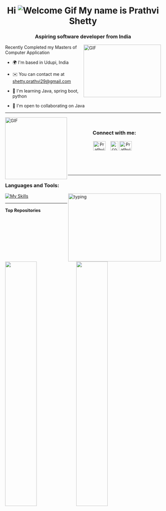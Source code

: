 <h1 align="center"><strong>Hi <img src="https://user-images.githubusercontent.com/18350557/176309783-0785949b-9127-417c-8b55-ab5a4333674e.gif" alt="Welcome Gif"> My name is Prathvi Shetty</strong></h1>

<h3 align="center">Aspiring software developer from India</h3>

<img alt="GIF" align="right" height="170" width="250" src="https://media.giphy.com/media/FQyQEYd0KlYQ/giphy.gif?cid=790b7611uypotb9db3orpqdta0uy99v7vhrw1q8hfqhjn5wq&ep=v1_gifs_search&rid=giphy.gif&ct=g">

<p align="left">Recently Completed my Masters of Computer Application</p>

* 🌍  I'm based in Udupi, India

* ✉️  You can contact me at [shetty.prathvi29@gmail.com](mailto:shetty.prathvi29@gmail.com)
  
* 🧠  I'm learning Java, spring boot, python
  
* 🤝  I'm open to collaborating on Java

<hr />

<img alt="GIF" height="200" align="left" src="https://c.tenor.com/XrQe1tqGe6MAAAAC/hx-h-hunter-x-hunter.gif">

<div align="center">
  <br />
  <h3>Connect with me:</h3>
  <p>
    <a href="https://www.linkedin.com/in/prathvi-shetty29/" target="blank"><img align="center" src="https://upload.wikimedia.org/wikipedia/commons/8/81/LinkedIn_icon.svg" alt="Prathvi_29" height="30" width="40" /></a>&nbsp;&nbsp;&nbsp;
    <a href="https://leetcode.com/Prathvi_Shetty/" target="blank"><img align="center" src="https://upload.wikimedia.org/wikipedia/commons/thumb/a/ab/LeetCode_logo_white_no_text.svg/867px-LeetCode_logo_white_no_text.svg.png" alt="codingmickey" height="30" width="25" /></a>
    <a href="https://twitter.com/Prathvi_29" target="blank"><img align="center" src="https://raw.githubusercontent.com/rahuldkjain/github-profile-readme-generator/master/src/images/icons/Social/twitter.svg" alt="Prathvi_29" height="30" width="40" /></a>&nbsp;&nbsp;&nbsp;
  </p>
</div>

<br /><br /><br />
<hr />

<h3 align="left">Languages and Tools:</h3>

<img alt="typing" align="right" height="220" width="300" src="https://media.giphy.com/media/xonOzxf2M8hNu/giphy.gif?cid=790b7611r1d3sqq07lvvarukdgueadzr60ogti85gda5yvhh&ep=v1_gifs_search&rid=giphy.gif&ct=g">

[![My Skills](https://skillicons.dev/icons?i=java,cpp,python,mysql,spring,hibernate,linux,git,github,vscode,idea&perline=3)](https://skillicons.dev)

<hr />

<b>Top Repositories</b>

<div width="100%" align="center">
  <a href="https://github.com/Prathvi-Shetty29/Musical-Instrument-Identification" align="left">
    <img align="left" width="45%" src="https://github-readme-stats.vercel.app/api/pin/?username=Prathvi-Shetty29&repo=Musical-Instrument-Identification&title_color=0891b2&text_color=ffffff&icon_color=0891b2&bg_color=1c1917&hide_border=true&locale=en" />
  </a>
  <a href="https://github.com/Prathvi-Shetty29/TCP-Chat-Room" align="left">
    <img align="left" width="45%" src="https://github-readme-stats.vercel.app/api/pin/?username=Prathvi-Shetty29&repo=TCP-Chat-Room&title_color=0891b2&text_color=ffffff&icon_color=0891b2&bg_color=1c1917&hide_border=true&locale=en" />
  </a>
</div>
